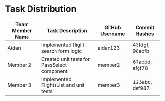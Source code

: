 # Task Distribution

| Team Member Name | Task Description                            | GitHub Username  | Commit Hashes               |
|------------------|---------------------------------------------|------------------|-----------------------------|
| Aidan             | Implemented flight search form logic        | aidan123         | 43fdgf, 98acfb              |
| Member 2          | Created unit tests for PassSelect component | member2          | 67acbd, afgf78              |
| Member 3          | Implemented FlightsList and unit tests      | member3          | 123abc, def987              |
